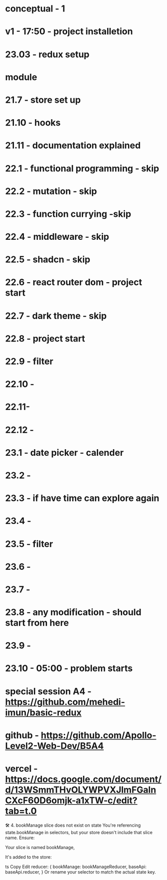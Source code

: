 
# conceptual - 1
# v1 - 17:50 - project installetion 
# 23.03 - redux setup
# 

# module
# 21.7 - store set up
# 21.10 - hooks
# 21.11 - documentation explained

# 22.1 - functional programming - skip
# 22.2 - mutation - skip
# 22.3 - function currying -skip
# 22.4 - middleware - skip
# 22.5 - shadcn - skip
# 22.6 - react router dom - project start
# 22.7 - dark theme - skip
# 22.8 - project start
# 22.9 - filter
# 22.10 - 
# 22.11-
# 22.12 - 

# 23.1 - date picker - calender
# 23.2 - 
# 23.3 - if have time can explore again
# 23.4 - 
# 23.5 - filter
# 23.6 - 
# 23.7 -
# 23.8 - any modification - should start from here
# 23.9 -
# 23.10 - 05:00 - problem starts

# special session A4 - https://github.com/mehedi-imun/basic-redux

# github - https://github.com/Apollo-Level2-Web-Dev/B5A4
# vercel - https://docs.google.com/document/d/13WSmmTHvOLYWPVXJlmFGalnCXcF60D6omjk-a1xTW-c/edit?tab=t.0



🛠 4. bookManage slice does not exist on state
You're referencing state.bookManage in selectors, but your store doesn't include that slice name. Ensure:

Your slice is named bookManage,

It's added to the store:

ts
Copy
Edit
reducer: {
  bookManage: bookManageReducer,
  baseApi: baseApi.reducer,
}
Or rename your selector to match the actual state key.





